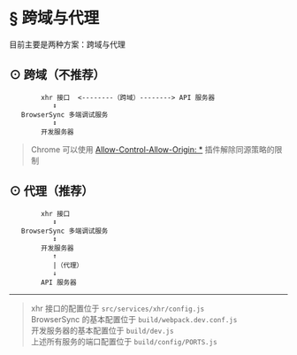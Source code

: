 # § 跨域与代理

目前主要是两种方案：跨域与代理

## ⊙ 跨域（不推荐）
```
        xhr 接口  <--------（跨域）--------> API 服务器
           ↕
   BrowserSync 多端调试服务
           ↕
        开发服务器
```

> Chrome 可以使用 [Allow-Control-Allow-Origin: *](https://chrome.google.com/webstore/detail/allow-control-allow-origi/nlfbmbojpeacfghkpbjhddihlkkiljbi) 插件解除同源策略的限制

## ⊙ 代理（推荐）
```
        xhr 接口
           ↕
   BrowserSync 多端调试服务
           ↕
        开发服务器
           ↑
           |（代理）
           ↓
        API 服务器
```

***

> xhr 接口的配置位于 `src/services/xhr/config.js`  
> BrowserSync 的基本配置位于 `build/webpack.dev.conf.js`  
> 开发服务器的基本配置位于 `build/dev.js`  
> 上述所有服务的端口配置位于 `build/config/PORTS.js`
